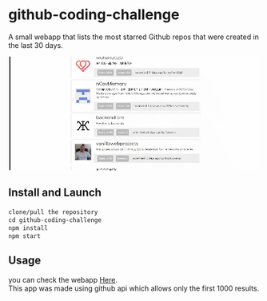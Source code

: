 # github-coding-challenge
A small webapp that lists the most starred Github repos that were created in the last 30 days. 

<p align="center">
    <a href="https://featured-repositories.herokuapp.com/" target="_blank">
        <img src="API.gif" alt="WEBAPP" />
    </a>
</p>


## Install and Launch
	clone/pull the repository
	cd github-coding-challenge
	npm install
    npm start

## Usage 
you can check the webapp <a href="https://featured-repositories.herokuapp.com/" target="_blank">Here</a>.<br />
This app was made using github api which allows only the first 1000 results.





